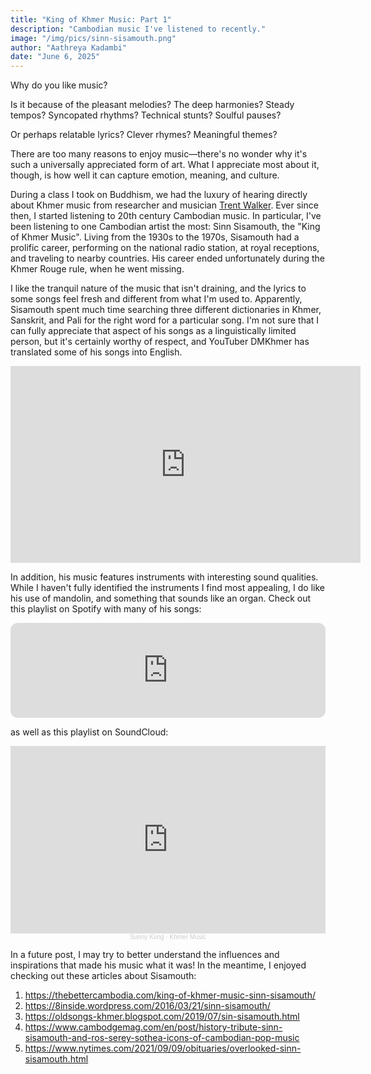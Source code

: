 ```yaml
---
title: "King of Khmer Music: Part 1"
description: "Cambodian music I've listened to recently."
image: "/img/pics/sinn-sisamouth.png"
author: "Aathreya Kadambi"
date: "June 6, 2025"
---
```


Why do you like music?

Is it because of the pleasant melodies? The deep harmonies? Steady tempos? Syncopated rhythms? Technical stunts? Soulful pauses?

Or perhaps relatable lyrics? Clever rhymes? Meaningful themes?

There are too many reasons to enjoy music—there's no wonder why it's such a universally appreciated form of art. What I appreciate most about it, though, is how well it can capture emotion, meaning, and culture.

During a class I took on Buddhism, we had the luxury of hearing directly about Khmer music from researcher and musician <a href="https://www.trentwalker.org/about">Trent Walker</a>. Ever since then, I started listening to 20th century Cambodian music. In particular, I've been listening to one Cambodian artist the most: Sinn Sisamouth, the "King of Khmer Music". Living from the 1930s to the 1970s, Sisamouth had a prolific career, performing on the national radio station, at royal receptions, and traveling to nearby countries. His career ended unfortunately during the Khmer Rouge rule, when he went missing.

I like the tranquil nature of the music that isn't draining, and the lyrics to some songs feel fresh and different from what I'm used to. Apparently, Sisamouth spent much time searching three different dictionaries in Khmer, Sanskrit, and Pali for the right word for a particular song. I'm not sure that I can fully appreciate that aspect of his songs as a linguistically limited person, but it's certainly worthy of respect, and YouTuber DMKhmer has translated some of his songs into English.

<center>
<iframe width="560" height="315" src="https://www.youtube.com/embed/_v6m5CQN5-k?si=DvsqHKHo6INoSFhJ" title="YouTube video player" frameborder="0" allow="accelerometer; autoplay; clipboard-write; encrypted-media; gyroscope; picture-in-picture; web-share" referrerpolicy="strict-origin-when-cross-origin" allowfullscreen></iframe>
</center>

In addition, his music features instruments with interesting sound qualities. While I haven't fully identified the instruments I find most appealing, I do like his use of mandolin, and something that sounds like an organ. Check out this playlist on Spotify with many of his songs:
<center>
<iframe style="border-radius:12px" src="https://open.spotify.com/embed/playlist/5cVJfvYWqw4DRk15WmXBcn?utm_source=generator" width="100%" height="152" frameBorder="0" allowfullscreen="" allow="autoplay; clipboard-write; encrypted-media; fullscreen; picture-in-picture" loading="lazy"></iframe>
</center>

as well as this playlist on SoundCloud:
<center>
<iframe width="100%" height="300" scrolling="no" frameborder="no" allow="autoplay" src="https://w.soundcloud.com/player/?url=https%3A//api.soundcloud.com/playlists/502143522&color=%23ff5500&auto_play=false&hide_related=false&show_comments=true&show_user=true&show_reposts=false&show_teaser=true&visual=true"></iframe><div style="font-size: 10px; color: #cccccc;line-break: anywhere;word-break: normal;overflow: hidden;white-space: nowrap;text-overflow: ellipsis; font-family: Interstate,Lucida Grande,Lucida Sans Unicode,Lucida Sans,Garuda,Verdana,Tahoma,sans-serif;font-weight: 100;"><a href="https://soundcloud.com/sunny-kong-114589213" title="Sunny Kong" target="_blank" style="color: #cccccc; text-decoration: none;">Sunny Kong</a> · <a href="https://soundcloud.com/sunny-kong-114589213/sets/khmer-music" title="Khmer Music" target="_blank" style="color: #cccccc; text-decoration: none;">Khmer Music</a></div>
</center>

In a future post, I may try to better understand the influences and inspirations that made his music what it was! In the meantime, I enjoyed checking out these articles about Sisamouth:
1. <a href="https://thebettercambodia.com/king-of-khmer-music-sinn-sisamouth/">https://thebettercambodia.com/king-of-khmer-music-sinn-sisamouth/</a>
2. <a href="https://8inside.wordpress.com/2016/03/21/sinn-sisamouth/">https://8inside.wordpress.com/2016/03/21/sinn-sisamouth/</a>
3. <a href="https://oldsongs-khmer.blogspot.com/2019/07/sin-sisamouth.html">https://oldsongs-khmer.blogspot.com/2019/07/sin-sisamouth.html</a>
4. <a href="https://www.cambodgemag.com/en/post/history-tribute-sinn-sisamouth-and-ros-serey-sothea-icons-of-cambodian-pop-music">https://www.cambodgemag.com/en/post/history-tribute-sinn-sisamouth-and-ros-serey-sothea-icons-of-cambodian-pop-music</a>
5. <a href="https://www.nytimes.com/2021/09/09/obituaries/overlooked-sinn-sisamouth.html">https://www.nytimes.com/2021/09/09/obituaries/overlooked-sinn-sisamouth.html</a>